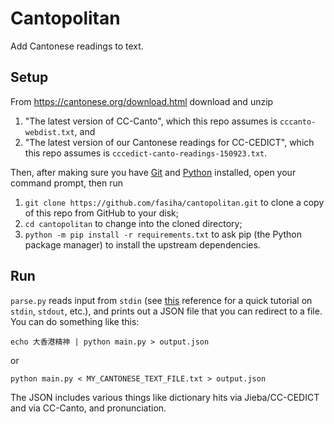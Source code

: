 # Cantopolitan

Add Cantonese readings to text.

## Setup

From https://cantonese.org/download.html download and unzip
1. "The latest version of CC-Canto", which this repo assumes is `cccanto-webdist.txt`, and
2. "The latest version of our Cantonese readings for CC-CEDICT", which this repo assumes is `cccedict-canto-readings-150923.txt`.

Then, after making sure you have [Git](https://git-scm.com) and [Python](https://www.python.org/downloads/) installed, open your command prompt, then run
1. `git clone https://github.com/fasiha/cantopolitan.git` to clone a copy of this repo from GitHub to your disk;
2. `cd cantopolitan` to change into the cloned directory;
3. `python -m pip install -r requirements.txt` to ask pip (the Python package manager) to install the upstream dependencies.

## Run

`parse.py` reads input from `stdin` (see [this](https://stackoverflow.com/q/8980520) reference for a quick tutorial on `stdin`, `stdout`, etc.), and prints out a JSON file that you can redirect to a file. You can do something like this:
```
echo 大香港精神 | python main.py > output.json
```
or
```
python main.py < MY_CANTONESE_TEXT_FILE.txt > output.json
```
The JSON includes various things like dictionary hits via Jieba/CC-CEDICT and via CC-Canto, and pronunciation.
